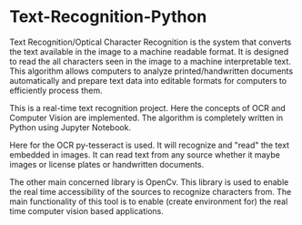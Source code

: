 # Text-Recognition-Python
Text Recognition/Optical Character Recognition is the system that converts the text available in the image to a machine readable format. It is designed to read the all characters seen in the image to a machine interpretable text.
This algorithm allows computers to analyze printed/handwritten documents automatically and prepare text data into editable formats for computers to efficiently process them.

<p>This is a real-time text recognition project.
Here the concepts of OCR and Computer Vision are implemented.
The algorithm is completely written in Python using Jupyter Notebook.
<p>Here for the OCR py-tesseract is used. It will recognize and "read" the text embedded in images. It can read text from any source whether it maybe images or license plates or handwritten documents.

The other main concerned library is OpenCv. This library is used to enable the real time accessibility of the sources to recognize characters from. The main functionality of this tool is to enable (create environment for) the real time computer vision based applications.  
  
  

